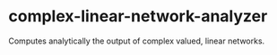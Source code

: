 # complex-linear-network-analyzer
Computes analytically the output of complex valued, linear networks.

